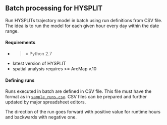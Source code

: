 ## Batch processing for HYSPLIT

Run HYSPLITs trajectory model in batch using run definitions from CSV file. The  idea is to run the model for each given hour every day within the date range.

#### Requirements

* >= Python 2.7
* latest version of HYSPLIT
* spatial analysis requires >= ArcMap v.10

#### Defining runs

Runs executed in batch are defined in CSV file. This file must have the format as in [`sample_runs.csv`](https://github.com/dudko/hfs/blob/master/hysplit/sample_runs.csv). CSV files can be prepared and further updated by major spreadsheet editors.

The direction of the run goes forward with positive value for runtime hours and backwards with negative one.